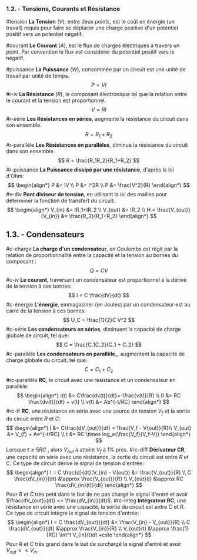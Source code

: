 ### 1.2. - Tensions, Courants et Résistance
#tension
__La Tension__ ($V$), entre deux points, est le coût en énergie (un travail) requis pour faire se déplacer une charge positive d'un potentiel positif vers un potentiel négatif.

#courant
__Le Courant__ ($A$), est le flux de charges électriques à travers un point. Par convention le flux est considérer du potentiel positif vers le négatif.

#puissance
__La Puissance__ ($W$), consommée par un circuit est une unité de travail par unité de temps. 
$$
P = VI
$$
#r-iv
__La Résistance__ ($R$), le composant électronique tel que la relation entre le courant et la tension est proportionnel.
$$
V = RI
$$
#r-série 
__Les Résistances en séries__, augmente la résistance du circuit dans son ensemble.
$$
R = R_1 + R_2
$$
#r-parallèle
__Les Résistances en parallèles__, diminue la résistance du circuit dans son ensemble.
$$
R = \frac{R_1R_2}{R_1+R_2}
$$
#r-puissance
__La Puissance dissipé par une résistance__, d'après la loi d'Ohm:
$$
\begin{align*}
P &= IV \\
P &= I^2R \\
P &= \frac{V^2}{R}
\end{align*}
$$
#v-div
__Pont diviseur de tension__, en utilisant la loi des mailles pour déterminer la fonction de transfert du circuit:
$$
\begin{align*}
V_{in} &= IR_1+IR_2 \\
V_{out} &= IR_2 \\
H = \frac{V_{out}}{V_{in}} &= \frac{R_2}{R_1+R_2} 
\end{align*}
$$
## 1.3. - Condensateurs
#c-charge
__La charge d'un condensateur__, en Coulombs est régit par la relation de proportionnalité entre la capacité et la tension au bornes du composant :
$$
Q = CV
$$
#c-iv
__Le courant__, traversant un condensateur est proportionnel à la dérivé de la tension à ces bornes:
$$
I = C \frac{dV}{dt}
$$
#c-énergie
__L'énergie__, emmagasiner (en Joules) par un condensateur est au carré de la tension à ces bornes:
$$
U_C = \frac{1}{2}C V^2
$$
#c-série
__Les condensateurs en séries__, diminuent la capacité de charge globale de circuit, tel que:
$$
C = \frac{C_1C_2}{C_1 + C_2}
$$
#c-parallèle
__Les condensateurs en parallèle___, augmentent la capacité de charge globale du circuit, tel que:
$$
C = C_1 + C_2 
$$
#rc-parallèle 
__RC__, le circuit avec une résistance et un condensateur en parallèle:
$$
\begin{align*}
i(t) &= C\frac{dv(t)}{dt}=-\frac{v(t)}{R} \\
0 &= RC \frac{dv(t)}{dt} + v(t) \\
v(t) &= Ae^{-t/RC}
\end{align*}
$$
#rc-tf
__RC__, une résistance en série avec une source de tension $V_f$ et la sortie du circuit entre $R$ et $C$:
$$
\begin{align*}
I &= C\frac{dV_{out}}{dt} = \frac{V_f - V{out}}{R}\\
V_{out} &= V_{f} + Ae^{-t/RC} \\
t &= RC \times log_e(\frac{V_f}{V_f-V})
\end{align*}
$$
Lorsque $t \geq 5RC$ , alors $V_{out}$ à atteint $V_f$ à 1% près.
#rc-diff
__Dérivateur CR__, une capacité en série avec une résistance, la sortie du circuit est entre $R$ et $C$. Ce type de circuit dérive le signal de tension d'entrée:
$$
\begin{align*}
I = C \frac{d}{dt}(V_{in} - V{out}) &= \frac{V_{out}}{R} \\
C \frac{dV_{in}}{dt} &\approx \frac{V_{out}}{R} \\
V_{out}(t) &\approx RC \frac{dV_{in}(t)}{dt}
\end{align*}
$$
Pour $R$ et $C$ très petit dans le but de ne pas chargé le signal d'entré et avoir $\frac{dV_{out}}{dt} << \frac{dV_{in}}{dt}$.
#rc-integ
__Intégrateur RC__, une résistance en série avec une capacité, la sortie du circuit est entre $C$ et $R$. Ce type de circuit intègre le signal de tension d'entrée:
$$
\begin{align*}
I = C \frac{dV_{out}}{dt} &= \frac{V_{in} - V_{out}}{R} \\
C \frac{dV_{out}}{dt} &\approx \frac{V_{in}}{R} \\
V_{out}(t) &\approx \frac{1}{RC} \int^t V_{in}(t)dt +cste
\end{align*}
$$
Pour $R$ et $C$ très grand dans le but de surchargé le signal d'entré et avoir $V_{out} << V_{in}$.
